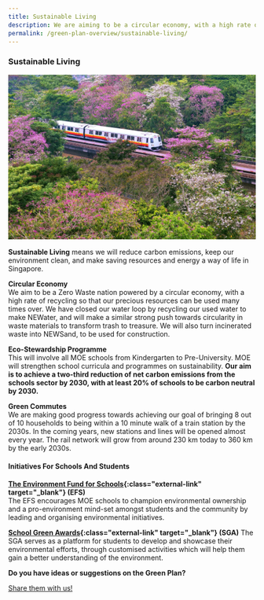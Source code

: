 ```yaml
---
title: Sustainable Living
description: We are aiming to be a circular economy, with a high rate of recycling and reuse. From recycling food to NEWSand, learn how the Singapore Green Plan 2030 will help us become a circular economy. 
permalink: /green-plan-overview/sustainable-living/
---
```


### Sustainable Living

![Sustainable Living](/images/framework/framework_sustainableliving.jpg)

**Sustainable Living** means we will reduce carbon emissions, keep our environment clean, and make saving resources and energy a way of life in Singapore. 

**Circular Economy**  
We aim to be a Zero Waste nation powered by a circular economy, with a high rate of recycling so that our precious resources can be used many times over. We have closed our water loop by recycling our used water to make NEWater, and will make a similar strong push towards circularity in waste materials to transform trash to treasure. We will also turn incinerated waste into NEWSand, to be used for construction.

**Eco-Stewardship Programme**  
This will involve all MOE schools from Kindergarten to Pre-University. MOE will strengthen school curricula and programmes on sustainability. **Our aim is to achieve a two-third reduction of net carbon emissions from the schools sector by 2030, with at least 20% of schools to be carbon neutral by 2030.** 

**Green Commutes**  
We are making good progress towards achieving our goal of bringing 8 out of 10 households to being within a 10 minute walk of a train station by the 2030s. In the coming years, new stations and lines will be opened almost every year. The rail network will grow from around 230 km today to 360 km by the early 2030s.

#### Initiatives For Schools And Students

**[The Environment Fund for Schools](https://www.cgs.gov.sg/docs/default-source/Resources/efs-web-page-contenta34c09d515f061ce946dff0000c37214.pdf){:class="external-link" target="_blank"} (EFS)**  
The EFS encourages MOE schools to champion environmental ownership and a pro-environment mind-set amongst students and the community by leading and organising environmental initiatives. 

**[School Green Awards](https://sec.org.sg/our-programmes/environmental-awards/){:class="external-link" target="_blank"} (SGA)**
The SGA serves as a platform for students to develop and showcase their environmental efforts, through customised activities which will help them gain a better understanding of the environment.

**Do you have ideas or suggestions on the Green Plan?**

<a href="https://form.gov.sg/6013d365bedd790011bb9c86" class="front-page-cta bp-sec-button margin--top padding--bottom" target="_blank">
	<span>Share them with us!</span>
	<i class="sgds-icon sgds-icon-arrow-right is-size-4" aria-hidden="true"></i>
</a>